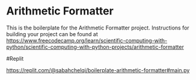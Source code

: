 # Arithmetic Formatter

This is the boilerplate for the Arithmetic Formatter project. Instructions for building your project can be found at https://www.freecodecamp.org/learn/scientific-computing-with-python/scientific-computing-with-python-projects/arithmetic-formatter

#Replit

https://replit.com/@sabahchelqi/boilerplate-arithmetic-formatter#main.py
